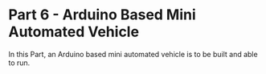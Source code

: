 # Part 6 - Arduino Based Mini Automated Vehicle

In this Part, an Arduino based mini automated vehicle is to be built and able to run.